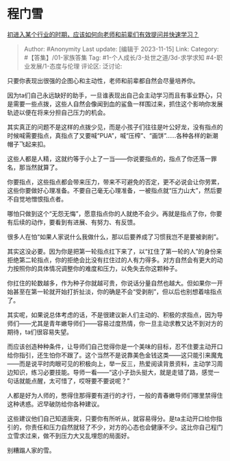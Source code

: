 # 程门雪
[初进入某个行业的时期，应该如何向老师和前辈们有效提问并快速学习？](https://www.zhihu.com/question/629592578/answer/3290214403)

> Author: #Anonymity
> Last update: [编辑于 2023-11-15]
> Link:
> Category: #【答集】/01-家族答集 
> Tag: #1-个人成长/3-处世之道/3d-求学求知 #4-职业发展/1-态度与伦理
> 评论区:
> 泛讨论:

只要你表现出很强的企图心和主动性，老师和前辈都自然会尽量培养你。

因为ta们自己永远缺好的助手，一旦谁表现出自己会主动学习而且有事业野心，只是需要一些点拨，这些人自然会像闻到血的鲨鱼一样围过来，抓住这个影响你发展轨迹以便在将来分担自己压力的机会。

其实真正的问题不是这样的点拨少见，而是小孩子们往往是叶公好龙，没有指点的时候喊需要指点，真指点了又要喊“PUA”，喊“压榨”、“画饼”……各种各样的新潮帽子飞起来扣。

这些人都是人精，这就约等于小上了一当——你说要指点的，指点了你还落一罪名，那当然就算了。

你要指点，这些指点都会带来压力，带来不可避免的否定，更不必说会让你劳累，这些你要做好心理准备。不要自己毫无心理准备，一被指点就“压力山大”，然后要不自觉地憎恨指点者。

哪怕只做到这个“无怨无悔”，愿意指点你的人就绝不会少。再就是指点了你，你要有后续的动作，要看到有进展、有努力、有反馈。

很多人在怕“如果人家说什么我做什么，那以后要养成了习惯我岂不是要被剥削”。

其实这没必要。因为你是把第一轮指点扛下来了，以“扛住了第一轮的人”的身份来拒绝第二轮指点，你的拒绝会比没有扛住过的人有力得多。对方自然会有更大的动力按照你的具体情况调整你的难度和压力，以免失去你这颗种子。

你扛住的轮数越多，作为种子你就越可贵，你说话分量自然也越大。但如果你一开始甚至在第一轮就开始打折扯淡，你的确是不会“受剥削”，但以后也别想着啥指点了。

其实呢，如果说总体考虑的话，不是很建议新人们主动的、积极的求指点，因为导师们——尤其是青年嫩导师们——容易过度热情，你一旦主动求教又达不到对方的期待，ta们很容易失望。

而应该创造种种条件，让导师们自己觉得你是一个美味的目标，忍不住要主动开口给你指引，还生怕你不跟了。这个当然不是说靠美色金钱这类——这只能引来魔鬼——而是说平时肉眼可见的积极向上，举一反三，热爱阅读背景资料，主动学习周边知识，练习必要技能。导师一看——“这小子劲头挺大，就是走错了路，感觉一句话就能点醒，太可惜了，哎呀要不要说呢？”

人都是好为人师的，憋得住那得要有道行的才行，一般的青春嫩导师们哪里禁得住这种诱惑。迟早破防给你各种建议。

这些建议他们自己知道唐突，只要你有所听从，就容易得分。是ta主动开口给你指引的，你责任和压力自然就轻了不少，对方的心态也会健康不少。这比你自己程门立雪求过来，做不到压力大又乱埋怨的局面好。

别糟蹋人家的雪。